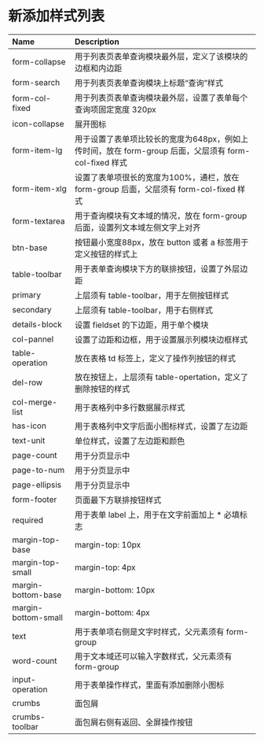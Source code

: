 # 新添加样式列表

| Name | Description |
| :--- | :--- |
| form-collapse | 用于列表页表单查询模块最外层，定义了该模块的边框和内边距 |
| form-search | 用于列表页表单查询模块上标题“查询”样式 |
| form-col-fixed | 用于列表页表单查询模块最外层，设置了表单每个查询项固定宽度 320px |
| icon-collapse | 展开图标 |
| form-item-lg | 用于设置了表单项比较长的宽度为648px，例如上传时间，放在 form-group 后面，父层须有 form-col-fixed 样式 |
| form-item-xlg | 设置了表单项很长的宽度为100%，通栏，放在 form-group 后面，父层须有 form-col-fixed 样式 |
| form-textarea | 用于查询模块有文本域的情况，放在 form-group 后面，设置列文本域左侧文字上对齐 |
| btn-base | 按钮最小宽度88px，放在 button 或者 a 标签用于定义按钮的样式上 |
| table-toolbar | 用于表单查询模块下方的联排按钮，设置了外层边距 |
| primary | 上层须有 table-toolbar，用于左侧按钮样式 |
| secondary | 上层须有 table-toolbar，用于右侧样式 |
| details-block | 设置 fieldset 的下边距，用于单个模块 |
| col-pannel | 设置了边距和边框，用于设置展示列模块边框样式 |
| table-operation | 放在表格 td 标签上，定义了操作列按钮的样式 |
| del-row | 放在按钮上，上层须有 table-opertation，定义了删除按钮的样式 |
| col-merge-list | 用于表格列中多行数据展示样式 |
| has-icon | 用于表格列中文字后面小图标样式，设置了左边距 |
| text-unit | 单位样式，设置了左边距和颜色 |
| page-count | 用于分页显示中 |
| page-to-num | 用于分页显示中 |
| page-ellipsis | 用于分页显示中 |
| form-footer | 页面最下方联排按钮样式 |
| required | 用于表单 label 上，用于在文字前面加上 \* 必填标志 |
| margin-top-base | margin-top: 10px |
| margin-top-small | margin-top: 4px |
| margin-bottom-base | margin-bottom: 10px |
| margin-bottom-small | margin-bottom: 4px |
| text | 用于表单项右侧是文字时样式，父元素须有 form-group |
| word-count | 用于文本域还可以输入字数样式，父元素须有 form-group |
| input-operation | 用于表单操作样式，里面有添加删除小图标 |
| crumbs | 面包屑 |
| crumbs-toolbar | 面包屑右侧有返回、全屏操作按钮 |



